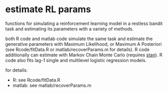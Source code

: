 estimate RL params
============

functions for simulating a reinforcement learning model in a restless bandit task and estimating its parameters with a variety of methods. 

both R code and matlab code simulate the same task and estimate the
generative parameters with Maximum Likelihood, or Maximum A Posteriori
(see Rcode/fitData.R or matlab/recoverParams.m for details). R code
additionally can estimate with Markov Chain Monte Carlo (requires
[stan](http://mc-stan.org/)).  R code also fits lag-1 single and
multilevel logistic regression models.

for details:
* R: see Rcode/fitData.R
* matlab: see matlab/recoverParams.m
